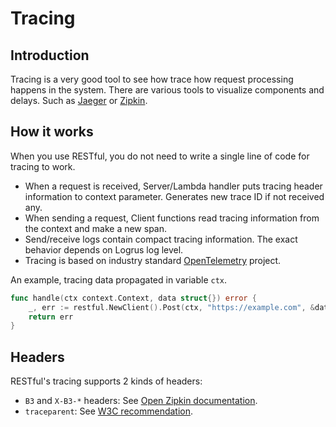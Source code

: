 # Tracing

## Introduction

Tracing is a very good tool to see how trace how request processing happens in the system.
There are various tools to visualize components and delays. Such as [Jaeger](https://www.jaegertracing.io/) or [Zipkin](https://zipkin.io/).

## How it works

When you use RESTful, you do not need to write a single line of code for tracing to work.

* When a request is received, Server/Lambda handler puts tracing header information to context parameter.
  Generates new trace ID if not received any.
* When sending a request, Client functions read tracing information from the context and make a new span.
* Send/receive logs contain compact tracing information. The exact behavior depends on Logrus log level.
* Tracing is based on industry standard [OpenTelemetry](https://github.com/open-telemetry/) project.

An example, tracing data propagated in variable `ctx`.

```go
func handle(ctx context.Context, data struct{}) error {
    _, err := restful.NewClient().Post(ctx, "https://example.com", &data, nil)
    return err
}
```

## Headers

RESTful's tracing supports 2 kinds of headers:

* `B3` and `X-B3-*` headers: See [Open Zipkin documentation](https://github.com/openzipkin/b3-propagation).
* `traceparent`: See [W3C recommendation](https://www.w3.org/TR/trace-context/).
